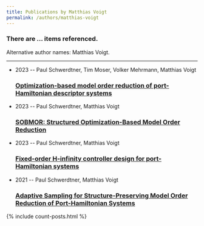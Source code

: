 ```yaml
---
title: Publications by Matthias Voigt
permalink: /authors/matthias-voigt
---
```


<h3 id="number-posts">There are ... items referenced.</h3>
<p id='info-authors'>Alternative author names: Matthias Voigt.</p>
<hr />
<ul class="post-list">
<li><span class='post-meta'>2023 -- Paul Schwerdtner, Tim Moser, Volker Mehrmann, Matthias Voigt</span><h3><a class='post-link' href="{{ site.baseurl }}/optimization-based-model-order-reduction-of-port-hamiltonian-descriptor-systems">Optimization-based model order reduction of port-Hamiltonian descriptor systems</a></h3></li>
<li><span class='post-meta'>2023 -- Paul Schwerdtner, Matthias Voigt</span><h3><a class='post-link' href="{{ site.baseurl }}/sobmor-structured-optimization-based-model-order-reduction">SOBMOR: Structured Optimization-Based Model Order Reduction</a></h3></li>
<li><span class='post-meta'>2023 -- Paul Schwerdtner, Matthias Voigt</span><h3><a class='post-link' href="{{ site.baseurl }}/fixed-order-h-infinity-controller-design-for-port-hamiltonian-systems">Fixed-order H-infinity controller design for port-Hamiltonian systems</a></h3></li>
<li><span class='post-meta'>2021 -- Paul Schwerdtner, Matthias Voigt</span><h3><a class='post-link' href="{{ site.baseurl }}/adaptive-sampling-for-structure-preserving-model-order-reduction-of-port-hamiltonian-systems">Adaptive Sampling for Structure-Preserving Model Order Reduction of Port-Hamiltonian Systems</a></h3></li>

</ul>
{% include count-posts.html %}
